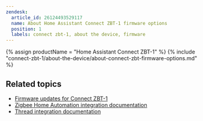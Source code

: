```yaml
---
zendesk:
  article_id: 26124493529117
  name: About Home Assistant Connect ZBT-1 firmware options
  position: 1
  labels: connect zbt-1, about the device, firmware
---
```


{% assign productName = "Home Assistant Connect&nbsp;ZBT-1" %}
{% include "connect-zbt-1/about-the-device/about-connect-zbt-firmware-options.md" %}

## Related topics

- [Firmware updates for Connect&nbsp;ZBT-1](/hc/en-us/articles/26124447269917)
- [Zigbee Home Automation integration documentation](https://www.home-assistant.io/integrations/zha/)
- [Thread integration documentation](https://www.home-assistant.io/integrations/thread/)
